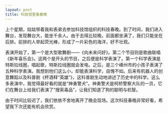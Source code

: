 ```yaml
---
layout: post
title: 科技馆里看春晚
---
```



上个星期，姑姑带着我和表弟去参加科技馆组织的科技春晚。到了时间，我们进入舞台，发现舞台大，能坐千余人。由于去得比较晚，前面都坐满了，我们只能坐在后排。前排的人举起荧光棒，形成了一片彩色的海洋，好不壮观。

表演开始了，第一个是大型歌舞剧——《向未来问好》。第二个节目则是歌曲联唱《新年喜乐会》。这两个是开头的节目，之后便是科学表演了。第一个科学表演是特斯拉线圈，唱起歌，特斯拉线圈就会发电。之后，是三个嵊州市的小孩子表演了五种科学表演。我想到他们这么小，却能表演科学，自愧不如。后来有机器人的创意舞蹈以及科普剧《杯酒释“英雄”》，这科普剧生动地讲述了历史中的科学。这么多表演中，我觉得最好看的就是“神勇警犬”。神勇警犬是柯桥警察大队的一员，它们在舞台上给我们表演了“搜索毒品”，让我们知道了狗的聪明与机智。

由于时间比较迟了，我们依依不舍地离开了晚会现场。这次科技春晚非常好看，希望我下次还能有机会欣赏。
